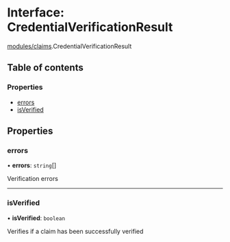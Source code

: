 # Interface: CredentialVerificationResult

[modules/claims](../modules/modules_claims.md).CredentialVerificationResult

## Table of contents

### Properties

- [errors](modules_claims.CredentialVerificationResult.md#errors)
- [isVerified](modules_claims.CredentialVerificationResult.md#isverified)

## Properties

### errors

• **errors**: `string`[]

Verification errors

___

### isVerified

• **isVerified**: `boolean`

Verifies if a claim has been successfully verified
